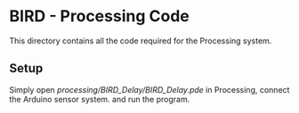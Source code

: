 # BIRD - Processing Code

This directory contains all the code required for the Processing system.

## Setup

Simply open *processing/BIRD_Delay/BIRD_Delay.pde* in Processing, connect the Arduino sensor system. and run the program.
